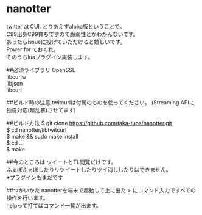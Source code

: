 # nanotter
twitter at CUI.
とりあえずalpha版ということで。  
C99出身C99育ちですので脆弱性とかわかんないです。  
あったらissueに投げていただけると嬉しいです。  
Power for ておくれ。  
そのうちluaプラグイン実装します。  

##必須ライブラリ
OpenSSL  
libcurlw  
libjson  
libcurl  

##ビルド時の注意
twitcurlは付属のものを使ってください。
(Streaming APIに独自対応(超乱暴)させてます)

##ビルド方法
$ git clone https://github.com/taka-tuos/nanotter.git  
$ cd nanotter/libtwitcurl  
$ make && sudo make install  
$ cd ..  
$ make  


##今のところは
ツイートとTL閲覧だけです。  
ふぁぼふぁぼしたりリツイートしたりツイ消ししたりはできません。  
※プラグインもまだです  

##つかいかた
nanotterを端末で起動して上に出た > にコマンド入力ですべての操作を行います。  
helpって打てばコマンド一覧が出ます。  
